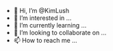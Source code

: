- 👋 Hi, I’m @KimLush
- 👀 I’m interested in ...
- 🌱 I’m currently learning ...
- 💞️ I’m looking to collaborate on ...
- 📫 How to reach me ...

<!---
KimLush/KimLush is a ✨ special ✨ repository because its `README.md` (this file) appears on your GitHub profile.
You can click the Preview link to take a look at your changes.
--->
